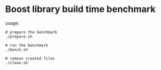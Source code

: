 # Boost library build time benchmark

usage:
```
# prepare the benchmark
./prepare.sh

# run the benchmark
./bench.sh

# remove created files
./clean.sh
```